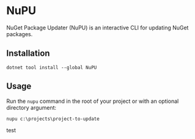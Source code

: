 # NuPU
NuGet Package Updater (NuPU) is an interactive CLI for updating NuGet packages.

## Installation

```console
dotnet tool install --global NuPU
```

## Usage

Run the `nupu` command in the root of your project or with an optional directory argument:

```console
nupu c:\projects\project-to-update
```

test
